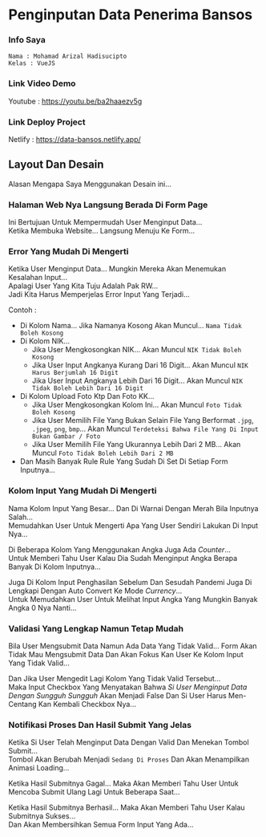 # Penginputan Data Penerima Bansos

### Info Saya
```
Nama : Mohamad Arizal Hadisucipto
Kelas : VueJS
```

### Link Video Demo
Youtube : https://youtu.be/ba2haaezv5g

### Link Deploy Project
Netlify : https://data-bansos.netlify.app/

## Layout Dan Desain
Alasan Mengapa Saya Menggunakan Desain ini...

### Halaman Web Nya Langsung Berada Di Form Page
Ini Bertujuan Untuk Mempermudah User Menginput Data...  
Ketika Membuka Website... Langsung Menuju Ke Form...

### Error Yang Mudah Di Mengerti
Ketika User Menginput Data... Mungkin Mereka Akan Menemukan Kesalahan Input...  
Apalagi User Yang Kita Tuju Adalah Pak RW...  
Jadi Kita Harus Memperjelas Error Input Yang Terjadi...

Contoh :
- Di Kolom Nama... Jika Namanya Kosong Akan Muncul... `Nama Tidak Boleh Kosong`
- Di Kolom NIK...
  - Jika User Mengkosongkan NIK... Akan Muncul `NIK Tidak Boleh Kosong`
  - Jika User Input Angkanya Kurang Dari 16 Digit... Akan Muncul `NIK Harus Berjumlah 16 Digit`
  - Jika User Input Angkanya Lebih Dari 16 Digit... Akan Muncul `NIK Tidak Boleh Lebih Dari 16 Digit`
- Di Kolom Upload Foto Ktp Dan Foto KK...
  - Jika User Mengkosongkan Kolom Ini... Akan Muncul `Foto Tidak Boleh Kosong`
  - Jika User Memilih File Yang Bukan Selain File Yang Berformat `.jpg`, `.jpeg`, `png`, `bmp`... Akan Muncul `Terdeteksi Bahwa File Yang Di Input Bukan Gambar / Foto`
  - Jika User Memilih File Yang Ukurannya Lebih Dari 2 MB... Akan Muncul `Foto Tidak Boleh Lebih Dari 2 MB`
- Dan Masih Banyak Rule Rule Yang Sudah Di Set Di Setiap Form Inputnya...

### Kolom Input Yang Mudah Di Mengerti
Nama Kolom Input Yang Besar... Dan Di Warnai Dengan Merah Bila Inputnya Salah...  
Memudahkan User Untuk Mengerti Apa Yang User Sendiri Lakukan Di Input Nya...

Di Beberapa Kolom Yang Menggunakan Angka Juga Ada _Counter_...  
Untuk Memberi Tahu User Kalau Dia Sudah Menginput Angka Berapa Banyak Di Kolom Inputnya...

Juga Di Kolom Input Penghasilan Sebelum Dan Sesudah Pandemi Juga Di Lengkapi Dengan Auto Convert Ke Mode _Currency_...  
Untuk Memudahkan User Untuk Melihat Input Angka Yang Mungkin Banyak Angka 0 Nya Nanti...

### Validasi Yang Lengkap Namun Tetap Mudah
Bila User Mengsubmit Data Namun Ada Data Yang Tidak Valid...
Form Akan Tidak Mau Mengsubmit Data Dan Akan Fokus Kan User Ke Kolom Input Yang Tidak Valid...

Dan Jika User Mengedit Lagi Kolom Yang Tidak Valid Tersebut...  
Maka Input Checkbox Yang Menyatakan Bahwa *Si User Menginput Data Dengan Sungguh Sungguh* Akan Menjadi False Dan Si User Harus Men-Centang Kan Kembali Checkbox Nya...

### Notifikasi Proses Dan Hasil Submit Yang Jelas
Ketika Si User Telah Menginput Data Dengan Valid Dan Menekan Tombol Submit...  
Tombol Akan Berubah Menjadi `Sedang Di Proses` Dan Akan Menampilkan Animasi Loading...

Ketika Hasil Submitnya Gagal... Maka Akan Memberi Tahu User Untuk Mencoba Submit Ulang Lagi Untuk Beberapa Saat...

Ketika Hasil Submitnya Berhasil... Maka Akan Memberi Tahu User Kalau Submitnya Sukses...  
Dan Akan Membersihkan Semua Form Input Yang Ada...

